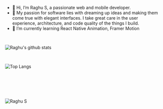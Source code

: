 - 👋 Hi, I’m Raghu S, a passionate web and mobile developer.
- 👀 My passion for software lies with dreaming up ideas and making them come true with elegant interfaces. I take great care in the user experience, architecture, and code quality of the things I build.
- 🌱 I’m currently learning React Native Animation, Framer Motion

<br/>

![Raghu's github stats](https://github-readme-stats.vercel.app/api?username=raghu04&theme=tokyonight&show_icons=true&hide=["issues"])

<br/>

![Top Langs](https://github-readme-stats.vercel.app/api/top-langs/?username=raghu04&theme=tokyonight&layout=compact)

<br/>
<br/>
<br/>
<br/>

<p><img src="https://komarev.com/ghpvc/?username=raghu04&label=Profile%20Views&color=5F8575&style=flat" alt="Raghu S" /></p>

<!---
raghu04/raghu04 is a ✨ special ✨ repository because its `README.md` (this file) appears on your GitHub profile.
You can click the Preview link to take a look at your changes.
--->
